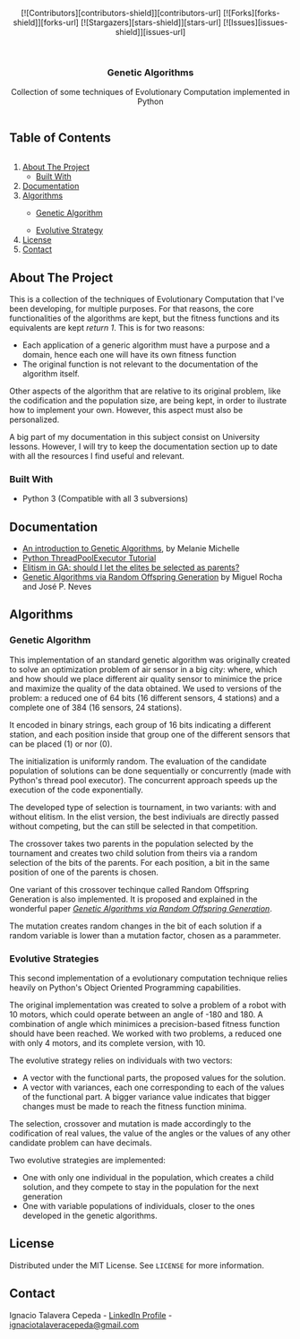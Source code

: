 <!--
*** Thanks for checking out the Best-README-Template. If you have a suggestion
*** that would make this better, please fork the GeneticAlgorithms and create a pull request
*** or simply open an issue with the tag "enhancement".
*** Thanks again! Now go create something AMAZING! :D
***
***
***
*** To avoid retyping too much info. Do a search and replace for the following:
*** ignacioct, GeneticAlgorithms_name, twitter_handle, email, project_title, project_description
-->



<!-- PROJECT SHIELDS -->
<!--
*** I'm using markdown "reference style" links for readability.
*** Reference links are enclosed in brackets [ ] instead of parentheses ( ).
*** See the bottom of this document for the declaration of the reference variables
*** for contributors-url, forks-url, etc. This is an optional, concise syntax you may use.
*** https://www.markdownguide.org/basic-syntax/#reference-style-links
-->
<p align="center">
[![Contributors][contributors-shield]][contributors-url]
[![Forks][forks-shield]][forks-url]
[![Stargazers][stars-shield]][stars-url]
[![Issues][issues-shield]][issues-url]
</p>


<!-- PROJECT LOGO -->
<br />
<p align="center">
  <a href="https://github.com/ignacioct/GeneticAlgorithms">
  </a>

  <h3 align="center">Genetic Algorithms </h3>

  <p align="center">
    Collection of some techniques of Evolutionary Computation implemented in Python
    <br />
  </p>
</p>



<!-- TABLE OF CONTENTS -->
  <summary><h2 style="display: inline-block">Table of Contents</h2></summary>
  <ol>
    <li>
      <a href="#about-the-project">About The Project</a>
      <ul>
        <li><a href="#built-with">Built With</a></li>
      </ul>
    </li>
    <li><a href="#documentation">Documentation</a></li>
    <li><a href="#algorithms">Algorithms</a></li>
      <ul>
        <li><a href="#genetic-algorithms">Genetic Algorithm</a></li>
      </ul>
      <ul>
        <li><a href="#evolutive-strategies">Evolutive Strategy</a></li>
      </ul>
    <li><a href="#license">License</a></li>
    <li><a href="#contact">Contact</a></li>
  </ol>




<!-- ABOUT THE PROJECT -->
## About The Project

This is a collection of the techniques of Evolutionary Computation that I've been developing, for multiple purposes. For that reasons, the core functionalities of the algorithms are kept, but the fitness functions and its equivalents are kept *return 1*. This is for two reasons:
* Each application of a generic algorithm must have a purpose and a domain, hence each one will have its own fitness function
* The original function is not relevant to the documentation of the algorithm itself.

Other aspects of the algorithm that are relative to its original problem, like the codification and the population size, are being kept, in order to ilustrate how to implement your own. However, this aspect must also be personalized. 

A big part of my documentation in this subject consist on University lessons. However, I will try to keep the documentation section up to date with all the resources I find useful and relevant.


### Built With

* Python 3 (Compatible with all 3 subversions)

<!-- GETTING STARTED -->
## Documentation

* [An introduction to Genetic Algorithms](https://mitpress.mit.edu/books/introduction-genetic-algorithms), by Melanie Michelle
* [Python ThreadPoolExecutor Tutorial](https://tutorialedge.net/python/concurrency/python-threadpoolexecutor-tutorial/)
* [Elitism in GA: should I let the elites be selected as parents?](https://stackoverflow.com/questions/14622342/elitism-in-ga-should-i-let-the-elites-be-selected-as-parents)
* [Genetic Algorithms via Random Offspring Generation](http://citeseerx.ist.psu.edu/viewdoc/download?doi=10.1.1.106.8662&rep=rep1&type=pdf) by Miguel Rocha and José P. Neves


## Algorithms
### Genetic Algorithm

This implementation of an standard genetic algorithm was originally created to solve an optimization problem of air sensor in a big city: where, which and how should we place different air quality sensor to minimice the price and maximize the quality of the data obtained. We used to versions of the problem: a reduced one of 64 bits (16 different sensors, 4 stations) and a complete one of 384 (16 sensors, 24 stations). 

It encoded in binary strings, each group of 16 bits indicating a different station, and each position inside that group one of the different sensors that can be placed (1) or nor (0).

The initialization is uniformly random. The evaluation of the candidate population of solutions can be done sequentially or concurrently (made with Python's thread pool executor). The concurrent approach speeds up the execution of the code exponentially.

The developed type of selection is tournament, in two variants: with and without elitism. In the elist version, the best indiviuals are directly passed without competing, but the can still be selected in that competition.

The crossover takes two parents in the population selected by the tournament and creates two child solution from theirs via a random selection of the bits of the parents. For each position, a bit in the same position of one of the parents is chosen. 

One variant of this crossover techinque called Random Offspring Generation is also implemented. It is proposed and explained in the wonderful paper [*Genetic Algorithms via Random Offspring Generation*](http://citeseerx.ist.psu.edu/viewdoc/download?doi=10.1.1.106.8662&rep=rep1&type=pdf). 

The mutation creates random changes in the bit of each solution if a random variable is lower than a mutation factor, chosen as a parammeter.

### Evolutive Strategies

This second implementation of a evolutionary computation technique relies heavily on Python's Object Oriented Programming capabilities. 

The original implementation was created to solve a problem of a robot with 10 motors, which could operate between an angle of -180 and 180. A combination of angle which minimices a precision-based fitness function should have been reached. We worked with two problems, a reduced one with only 4 motors, and its complete version, with 10. 

The evolutive strategy relies on individuals with two vectors:
* A vector with the functional parts, the proposed values for the solution.
* A vector with variances, each one corresponding to each of the values of the functional part. A bigger variance value indicates that bigger changes must be made to reach the fitness function minima. 

The selection, crossover and mutation is made accordingly to the codification of real values, the value of the angles or the values of any other candidate problem can have decimals. 

Two evolutive strategies are implemented:
* One with only one individual in the population, which creates a child solution, and they compete to stay in the population for the next generation
* One with variable populations of individuals, closer to the ones developed in the genetic algorithms. 


<!-- LICENSE -->
## License

Distributed under the MIT License. See `LICENSE` for more information.

<!-- CONTACT -->
## Contact

Ignacio Talavera Cepeda - [LinkedIn Profile](https://www.linkedin.com/in/ignacio-talavera-cepeda/) - ignaciotalaveracepeda@gmail.com

<!-- MARKDOWN LINKS & IMAGES -->
[contributors-shield]: https://img.shields.io/github/contributors/ignacioct/GeneticAlgorithms.svg?style=for-the-badge
[contributors-url]: https://github.com/ignacioct/GeneticAlgorithms/graphs/contributors
[forks-shield]: https://img.shields.io/github/forks/ignacioct/GeneticAlgorithms.svg?style=for-the-badge
[forks-url]: https://github.com/ignacioct/GeneticAlgorithms/network/members
[stars-shield]: https://img.shields.io/github/stars/ignacioct/GeneticAlgorithms.svg?style=for-the-badge
[stars-url]: https://github.com/ignacioct/GeneticAlgorithms/stargazers
[issues-shield]: https://img.shields.io/github/issues/ignacioct/GeneticAlgorithms.svg?style=for-the-badge
[issues-url]: https://github.com/ignacioct/GeneticAlgorithms/issues
[license-shield]: https://img.shields.io/github/license/ignacioct/GeneticAlgorithms.svg?style=for-the-badge
[license-url]: https://github.com/ignacioct/GeneticAlgorithms/blob/master/LICENSE.txt
[linkedin-shield]: https://img.shields.io/badge/-LinkedIn-black.svg?style=for-the-badge&logo=linkedin&colorB=555
[linkedin-url]: https://linkedin.com/in/ignacioct
